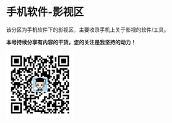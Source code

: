 # 手机软件-影视区

该分区为手机软件下的影视区，主要收录手机上关于影视的软件/工具。

**本号持续分享有内容的干货，您的关注是我坚持的动力！**

<img src="./../../../_assets/clip_image002.jpg" alt="img" style="zoom:33%;" />